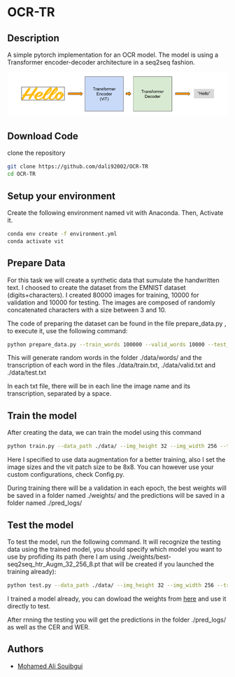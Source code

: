 # OCR-TR
## Description
A simple pytorch implementation for an OCR model. The model is using a Transformer encoder-decoder architecture in a seq2seq fashion.

<img src="./imgs/OCR-TR.png"  alt="1">

## Download Code
clone the repository
```bash
git clone https://github.com/dali92002/OCR-TR
cd OCR-TR
```
## Setup your environment
Create the following environment named vit with Anaconda. Then, Activate it.
```bash
conda env create -f environment.yml
conda activate vit
```

## Prepare Data
For this task we will create a synthetic data that sumulate the handwritten text. I choosed to create the dataset from the EMNIST dataset (digits+characters). I created 80000 images for training, 10000 for validation and 10000 for testing. The images are composed of randomly concatenated characters with a size between 3 and 10.

The code of preparing the dataset can be found in the file prepare_data.py , to execute it, use the following command:

```bash
python prepare_data.py --train_words 100000 --valid_words 10000 --test_words 10000 
```

This will generate random words in the folder ./data/words/ and the transcription of each word in the files ./data/train.txt, ./data/valid.txt and ./data/test.txt  

In each txt file, there will be in each line the image name and its transcription, separated by a space. 

## Train the model
After creating the data, we can train the model using this command

```bash
python train.py --data_path ./data/ --img_height 32 --img_width 256 --train_type htr_Augm --batch_size 64 --vit_patch_size 8 
```

Here I specified to use data augmentation for a better training, also I set the image sizes and the vit patch size to be 8x8. You can however use your custom configurations, check Config.py.

During training there will be a validation in each epoch, the best weights will be saved in a folder named ./weights/ and the predictions will be saved in a folder named ./pred_logs/


## Test the model

To test the model, run the following command. It will recognize the testing data using the trained model, you should specify which model you want to use by profiding its path (here I am using ./weights/best-seq2seq_htr_Augm_32_256_8.pt that will be created if you launched the training already):



```bash
python test.py --data_path ./data/ --img_height 32 --img_width 256 --train_type htr_Augm --batch_size 64 --vit_patch_size 8 --test_model ./weights/best-seq2seq_htr_Augm_32_256_8.pt
```

I trained a model already, you can dowload the weights from [here](https://drive.google.com/file/d/1wnPAZJXmYm5jLsefT2C3yFRvvGeNpWL5/view?usp=sharing) and use it directly to test.

After rnning the testing you will get the predictions in the folder ./pred_logs/ as well as the CER and WER.

## Authors
- [Mohamed Ali Souibgui](https://github.com/dali92002)

